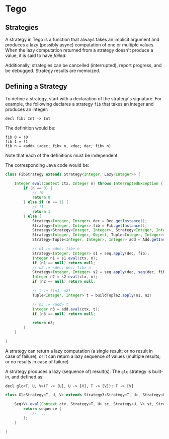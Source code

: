 # Tego

## Strategies
A strategy in Tego is a function that always takes an implicit argument and produces a lazy (possibly async) computation of one or multiple values. When the lazy computation returned from a strategy doesn't produce a value, it is said to have _failed_.

Additionally, strategies can be cancelled (interrupted), report progress, and be debugged. Strategy results are memoized.


## Defining a Strategy
To define a strategy, start with a declaration of the strategy's signature. For example, the following declares a strategy `fib` that takes an integer and produces an integer:

```
decl fib: Int -> Int
```

The definition would be:

```
fib 0 = !0
fib 1 = !1
fib n = <add> (<dec; fib> n, <dec; dec; fib> n)
```

Note that each of the definitions must be independent.

The corresponding Java code would be:

```java
class FibStrategy extends Strategy<Integer, Lazy<Integer>> {

    Integer eval(Context ctx, Integer n) throws InterruptedException {
        if (n == 0) {
            // !0
            return 0
        } else if (n == 1) {
            // !1
            return 1
        } else {
            Strategy<Integer, Integer> dec = Dec.getInstance();
            Strategy<Integer, Integer> fib = Fib.getInstance();
            Strategy<Strategy<Integer, Integer>, Strategy<Integer, Integer>, Integer, Integer> seq = Seq.getInstance();
            Strategy<Integer, Integer, Object, Tuple<Integer, Integer>> buildTuple2 = BuildTuple2.getInstance();
            Strategy<Tuple<Integer, Integer>, Integer> add = Add.getInstance();

            // n1 := <dec; fib> n
            Strategy<Integer, Integer> s1 = seq.apply(dec, fib);
            Integer n1 = s1.eval(ctx, n);
            if (n1 == null) return null;
            // n2 := <dec; dec; fib> n
            Strategy<Integer, Integer> s2 = seq.apply(dec, seq(dec, fib));
            Integer n2 = s2.eval(ctx, n);
            if (n2 == null) return null;

            // t := !(n1, n2)
            Tuple<Integer, Integer> t = buildTuple2.apply(n1, n2)

            // n3 := <add> t
            Integer n3 = add.eval(ctx, t);
            if (n3 == null) return null;

            return n3;
        }
    }

}
```

A strategy can return a lazy computation (a single result; or no result in case of failure),
or it can return a lazy sequence of values (multiple results; or no results in case of failure).


A strategy produces a lazy (sequence of) result(s). The `glc` strategy is built-in, and defined as:

```
decl glc<T, U, V>(T -> [U], U -> [V], T -> [V]): T -> [V]
```

```java
class GlcStrategy<T, U, V> extends Strategy3<Strategy<T, U>, Strategy<U, V>, Strategy<T, V>, T, V> {

    Seq<V> eval(Context ctx, Strategy<T, U> sc, Strategy<U, V> st, Strategy<T, V> se, T input) throws InterruptedException {
        return sequence {
            // ...
        };
    }

}
```